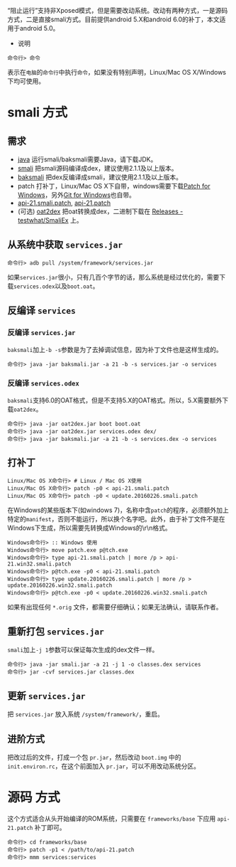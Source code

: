 “阻止运行”支持非Xposed模式，但是需要改动系统。改动有两种方式，一是源码方式，二是直接smali方式。目前提供android 5.X和android 6.0的补丁，本文适用于android 5.0。

* 说明

```
命令行> 命令
```

表示在`电脑`的`命令行`中执行`命令`，如果没有特别声明，Linux/Mac OS X/Windows下均可使用。

# smali 方式

## 需求
- [java](http://www.oracle.com/technetwork/java/javase/downloads/index.html) 运行smali/baksmali需要Java，请下载JDK。
- [smali](http://github.com/JesusFreke/smali) 把smali源码编译成dex，建议使用2.1.1及以上版本。
- [baksmali](http://github.com/JesusFreke/smali) 把dex反编译成smali，建议使用2.1.1及以上版本。
- patch 打补丁，Linux/Mac OS X下自带，windows需要下载[Patch for Windows](http://gnuwin32.sourceforge.net/packages/patch.htm)，另外[Git for Windows](https://git-for-windows.github.io/)也自带。
- [api-21.smali.patch](api-21.smali.patch), [api-21.patch](api-21.patch)
- (可选) [oat2dex](https://github.com/testwhat/SmaliEx/) 把oat转换成dex，二进制下载在 [Releases - testwhat/SmaliEx](https://github.com/testwhat/SmaliEx/releases) 上。

## 从系统中获取 `services.jar`

```
命令行> adb pull /system/framework/services.jar
```

如果`services.jar`很小，只有几百个字节的话，那么系统是经过优化的，需要下载`services.odex`以及`boot.oat`。

## 反编译 `services`

### 反编译 `services.jar`

`baksmali`加上`-b -s`参数是为了去掉调试信息，因为补丁文件也是这样生成的。

```
命令行> java -jar baksmali.jar -a 21 -b -s services.jar -o services
```

### 反编译 `services.odex`

`baksmali`支持6.0的OAT格式，但是不支持5.X的OAT格式。所以，5.X需要额外下载`oat2dex`。

```
命令行> java -jar oat2dex.jar boot boot.oat
命令行> java -jar oat2dex.jar services.odex dex/
命令行> java -jar baksmali.jar -a 21 -b -s services.dex -o services
```

## 打补丁

```
Linux/Mac OS X命令行> # Linux / Mac OS X使用
Linux/Mac OS X命令行> patch -p0 < api-21.smali.patch
Linux/Mac OS X命令行> patch -p0 < update.20160226.smali.patch
```

在Windows的某些版本下(如windows 7)，名称中含`patch`的程序，必须额外加上特定的`manifest`，否则不能运行，所以换个名字吧。此外，由于补丁文件不是在Windows下生成，所以需要先转换成Windows的\r\n格式。

```
Windows命令行> :: Windows 使用
Windows命令行> move patch.exe p@tch.exe
Windows命令行> type api-21.smali.patch | more /p > api-21.win32.smali.patch
Windows命令行> p@tch.exe -p0 < api-21.smali.patch
Windows命令行> type update.20160226.smali.patch | more /p > update.20160226.win32.smali.patch
Windows命令行> p@tch.exe -p0 < update.20160226.win32.smali.patch
```

如果有出现任何 `*.orig` 文件，都需要仔细确认；如果无法确认，请联系作者。

## 重新打包 `services.jar`

`smali`加上`-j 1`参数可以保证每次生成的dex文件一样。

```
命令行> java -jar smali.jar -a 21 -j 1 -o classes.dex services
命令行> jar -cvf services.jar classes.dex
```

## 更新 `services.jar`

把 `services.jar` 放入系统 `/system/framework/`，重启。

## 进阶方式

把改过后的文件，打成一个包 `pr.jar`，然后改动 `boot.img` 中的 `init.environ.rc`，在这个前面加入 `pr.jar`，可以不用改动系统分区。

# 源码 方式

这个方式适合从头开始编译的ROM系统，只需要在 `frameworks/base` 下应用 `api-21.patch` 补丁即可。

```
命令行> cd frameworks/base
命令行> patch -p1 < /path/to/api-21.patch
命令行> mmm services:services
```
